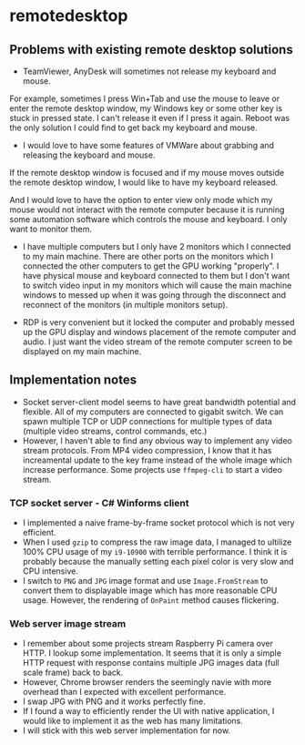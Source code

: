 # remotedesktop

## Problems with existing remote desktop solutions

- TeamViewer, AnyDesk will sometimes not release my keyboard and mouse.

For example, sometimes I press Win+Tab and use the mouse to leave or enter the remote desktop window, my Windows key or some other key is stuck in pressed state. I can't release it even if I press it again. Reboot was the only solution I could find to get back my keyboard and mouse.

- I would love to have some features of VMWare about grabbing and releasing the keyboard and mouse.

If the remote desktop window is focused and if my mouse moves outside the remote desktop window, I would like to have my keyboard released.

And I would love to have the option to enter view only mode which my mouse would not interact with the remote computer because it is running some automation software which controls the mouse and keyboard. I only want to monitor them.

- I have multiple computers but I only have 2 monitors which I connected to my main machine. There are other ports on the monitors which I connected the other computers to get the GPU working "properly". I have physical mouse and keyboard connected to them but I don't want to switch video input in my monitors which will cause the main machine windows to messed up when it was going through the disconnect and reconnect of the monitors (in multiple monitors setup).

- RDP is very convenient but it locked the computer and probably messed up the GPU display and windows placement of the remote computer and audio. I just want the video stream of the remote computer screen to be displayed on my main machine.

## Implementation notes

- Socket server-client model seems to have great bandwidth potential and flexible. All of my computers are connected to gigabit switch. We can spawn multiple TCP or UDP connections for multiple types of data (multiple video streams, control commands, etc.)
- However, I haven't able to find any obvious way to implement any video stream protocols. From MP4 video compression, I know that it has increamental update to the key frame instead of the whole image which increase performance. Some projects use `ffmpeg-cli` to start a video stream.

### TCP socket server - C# Winforms client

- I implemented a naive frame-by-frame socket protocol which is not very efficient.
- When I used `gzip` to compress the raw image data, I managed to ultilize 100% CPU usage of my `i9-10900` with terrible performance. I think it is probably because the manually setting each pixel color is very slow and CPU intensive.
- I switch to `PNG` and `JPG` image format and use `Image.FromStream` to convert them to displayable image which has more reasonable CPU usage. However, the rendering of `OnPaint` method causes flickering.

### Web server image stream

- I remember about some projects stream Raspberry Pi camera over HTTP. I lookup some implementation. It seems that it is only a simple HTTP request with response contains multiple JPG images data (full scale frame) back to back.
- However, Chrome browser renders the seemingly navie with more overhead than I expected with excellent performance.
- I swap JPG with PNG and it works perfectly fine.
- If I found a way to efficiently render the UI with native application, I would like to implement it as the web has many limitations.
- I will stick with this web server implementation for now.
